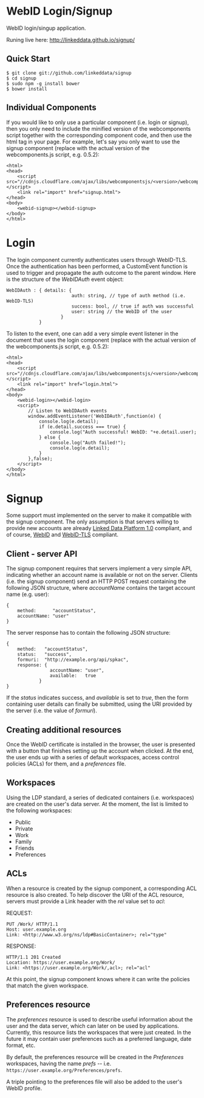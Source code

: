 WebID Login/Signup
==================

WebID login/singup application.

Runing live here: http://linkeddata.github.io/signup/

Quick Start
-----------

```
$ git clone git://github.com/linkeddata/signup
$ cd signup
$ sudo npm -g install bower
$ bower install
```

Individual Components
---------------------

If you would like to only use a particular component (i.e. login or signup), then you only need to include the minified version of the webcomponents script together with the corresponding component code, and then use the html tag in your page. For example, let's say you only want to use the signup component (replace with the actual version of the webcomponents.js script, e.g. 0.5.2):

```
<html>
<head>
	<script src="//cdnjs.cloudflare.com/ajax/libs/webcomponentsjs/<version>/webcomponents.min.js"></script>
	<link rel="import" href="signup.html">
</head>
<body>
	<webid-signup></webid-signup>
</body>
</html>
```

Login
=====

The login component currently authenticates users through WebID-TLS. Once the authentication has been performed, a CustomEvent function is used to trigger and propagate the auth outcome to the parent window. Here is the structure of the *WebIDAuth* event object:

```
WebIDAuth : { details: { 
						auth: string, // type of auth method (i.e. WebID-TLS)
						success: bool, // true if auth was successful
						user: string // the WebID of the user
					}
			}
```


To listen to the event, one can add a very simple event listener in the document that uses the login component (replace with the actual version of the webcomponents.js script, e.g. 0.5.2):

```
<html>
<head>
	<script src="//cdnjs.cloudflare.com/ajax/libs/webcomponentsjs/<version>/webcomponents.min.js"></script>
	<link rel="import" href="login.html">
</head>
<body>
	<webid-login></webid-login>
	<script>
		// Listen to WebIDAuth events
		window.addEventListener('WebIDAuth',function(e) {
			console.log(e.detail);
			if (e.detail.success === true) {
				console.log("Auth successful! WebID: "+e.detail.user);
			} else {
				console.log("Auth failed!");
				console.log(e.detail);
			}
		},false);
	</script>
</body>
</html>
```

Signup
======

Some support must implemented on the server to make it compatible with the signup component. The only assumption is that servers willing to provide new accounts are already [Linked Data Platform 1.0](http://www.w3.org/TR/ldp/) compliant, and of course, [WebID](www.w3.org/2005/Incubator/webid/spec/identity/) and [WebID-TLS](http://www.w3.org/2005/Incubator/webid/spec/tls) compliant.


Client - server API
-------------------

The signup component requires that servers implement a very simple API, indicating whether an account name is available or not on the server. Clients (i.e. the signup component) send an HTTP POST request containing the following JSON structure, where *accountName* contains the target account name (e.g. user):

```
{
	method:		 "accountStatus",
	accountName: "user"
}
```

The server response has to contain the following JSON structure:

```
{
	method:   "accountStatus",
	status:	  "success",
	formuri:  "http://example.org/api/spkac",
	response: {
				accountName: "user",
				available:	 true
			}
}
```

If the *status* indicates success, and *available* is set to *true*, then the form containing user details can finally be submitted, using the URI provided by the server (i.e. the value of *formuri*).

Creating additional resources
-----------------------------

Once the WebID certificate is installed in the browser, the user is presented with a button that finishes setting up the account when clicked. At the end, the user ends up with a series of default workspaces, access control policies (ACLs) for them, and a *preferences* file.

Workspaces
----------

Using the LDP standard, a series of dedicated containers (i.e. workspaces) are created on the user's data server. At the moment, the list is limited to the following workspaces:

 * Public
 * Private
 * Work
 * Family
 * Friends
 * Preferences

ACLs
----

When a resource is created by the signup component, a corresponding ACL resource is also created. To help discover the URI of the ACL resource, servers must provide a Link header with the *rel* value set to *acl*:

REQUEST:
```
PUT /Work/ HTTP/1.1
Host: user.example.org
Link: <http://www.w3.org/ns/ldp#BasicContainer>; rel="type"
```

RESPONSE:
```
HTTP/1.1 201 Created
Location: https://user.example.org/Work/
Link: <https://user.example.org/Work/,acl>; rel="acl"
```

At this point, the signup component knows where it can write the policies that match the given workspace.

Preferences resource
--------------------

The *preferences* resource is used to describe useful information about the user and the data server, which can later on be used by applications. Currently, this resource lists the workspaces that were just created. In the future it may contain user preferences such as a preferred language, date format, etc.

By default, the preferences resource will be created in the *Preferences* workspaces, having the name *prefs* -- i.e. ```https://user.example.org/Preferences/prefs```.

A triple pointing to the preferences file will also be added to the user's WebID profile.








